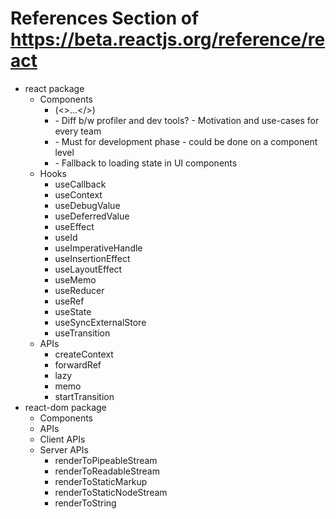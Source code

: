 # References Section of https://beta.reactjs.org/reference/react
-   react package
    -   Components
        -   <Fragment> (<>...</>)
        -   <Profiler>
            -   Diff b/w profiler and dev tools?
            -   Motivation and use-cases for every team
        -   <StrictMode>
            -   Must for development phase
            -   could be done on a component level
        -   <Suspense>
            -   Fallback to loading state in UI components
    -   Hooks
        -   useCallback
        -   useContext
        -   useDebugValue
        -   useDeferredValue
        -   useEffect
        -   useId
        -   useImperativeHandle
        -   useInsertionEffect
        -   useLayoutEffect
        -   useMemo
        -   useReducer
        -   useRef
        -   useState
        -   useSyncExternalStore
        -   useTransition
    -   APIs
        -   createContext
        -   forwardRef
        -   lazy
        -   memo
        -   startTransition
-   react-dom package
    -   Components
    -   APIs
    -   Client APIs
    -   Server APIs
        -   renderToPipeableStream
        -   renderToReadableStream
        -   renderToStaticMarkup
        -   renderToStaticNodeStream
        -   renderToString